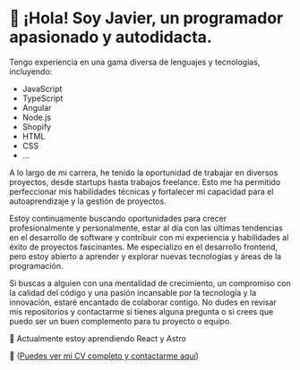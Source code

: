 # 👋 ¡Hola! Soy Javier, un programador apasionado y autodidacta.

Tengo experiencia en una gama diversa de lenguajes y tecnologías, incluyendo:

- JavaScript
- TypeScript
- Angular
- Node.js
- Shopify
- HTML
- CSS
- ...

A lo largo de mi carrera, he tenido la oportunidad de trabajar en diversos proyectos, desde startups hasta trabajos freelance. Esto me ha permitido perfeccionar mis habilidades técnicas y fortalecer mi capacidad para el autoaprendizaje y la gestión de proyectos.

Estoy continuamente buscando oportunidades para crecer profesionalmente y personalmente, estar al día con las últimas tendencias en el desarrollo de software y contribuir con mi experiencia y habilidades al éxito de proyectos fascinantes. Me especializo en el desarrollo frontend, pero estoy abierto a aprender y explorar nuevas tecnologías y áreas de la programación.

Si buscas a alguien con una mentalidad de crecimiento, un compromiso con la calidad del código y una pasión incansable por la tecnología y la innovación, estaré encantado de colaborar contigo. No dudes en revisar mis repositorios y contactarme si tienes alguna pregunta o si crees que puedo ser un buen complemento para tu proyecto o equipo.

🌱 Actualmente estoy aprendiendo React y Astro

🔗 ([Puedes ver mi CV completo y contactarme aquí](https://jal-dev.vercel.app/))

